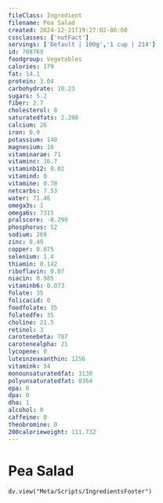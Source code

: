 ```yaml
---
fileClass: Ingredient
filename: Pea Salad
created: 2024-12-21T19:27:02-06:00
cssclasses: ['nutFact']
servings: ['Default | 100g','1 cup | 214']
id: 788769
foodgroup: Vegetables
calories: 179
fat: 14.1
protein: 3.04
carbohydrate: 10.23
sugars: 5.2
fiber: 2.7
cholesterol: 8
saturatedfats: 2.208
calcium: 26
iron: 0.9
potassium: 140
magnesium: 16
vitaminarae: 71
vitaminc: 16.7
vitaminb12: 0.02
vitamind: 0
vitamine: 0.78
netcarbs: 7.53
water: 71.46
omega3s: 1
omega6s: 7315
pralscore: -0.299
phosphorus: 52
sodium: 269
zinc: 0.49
copper: 0.075
selenium: 1.4
thiamin: 0.142
riboflavin: 0.07
niacin: 0.985
vitaminb6: 0.073
folate: 35
folicacid: 0
foodfolate: 35
folatedfe: 35
choline: 21.5
retinol: 3
carotenebeta: 787
carotenealpha: 21
lycopene: 0
luteinzeaxanthin: 1256
vitamink: 54
monounsaturatedfat: 3130
polyunsaturatedfat: 8364
epa: 0
dpa: 0
dha: 1
alcohol: 0
caffeine: 0
theobromine: 0
200calorieweight: 111.732
---
```


# Pea Salad

```dataviewjs
dv.view("Meta/Scripts/IngredientsFooter")
```